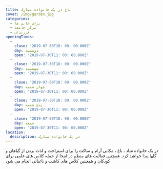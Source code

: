 ```yaml
---
title: باغ در یک خانواده مبارک
cover: /img/garden.jpg
categories:
  - برای خانم ها
  - مرکز جامعه
  - فرزندان
openingTimes:
  - 
    close: '2019-07-30T18: 00: 00.000Z'
    day: دوشنبه
    open: '2019-07-30T11: 00: 00.000Z'
  - 
    close: '2019-07-30T18: 00: 00.000Z'
    day: سهشنبه
    open: '2019-07-30T11: 00: 00.000Z'
  - 
    close: '2019-07-30T18: 00: 00.000Z'
    day: چهار شنبه
    open: '2019-07-30T11: 00: 00.000Z'
  - 
    close: '2019-07-30T18: 00: 00.000Z'
    day: پنج شنبه
    open: '2019-07-30T11: 00: 00.000Z'
  - 
    close: '2019-07-30T18: 00: 00.000Z'
    day: جمعه
    open: '2019-07-30T11: 00: 00.000Z'
location:
  description: در یک خانواده مبارک
---
```


در یک خانواده شاد ، باغ ، مکانی آرام و ساکت را برای استراحت و لذت بردن از گیاهان و گلها پیدا خواهید کرد. همچنین فعالیت های منظم در اینجا از جمله کلاس های علمی برای کودکان و همچنین کلاس های کاشت و باغبانی انجام می شود